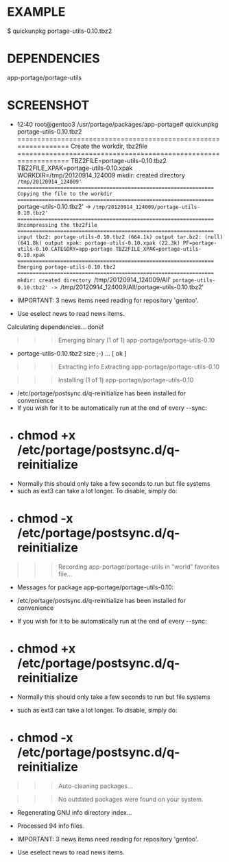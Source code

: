 EXAMPLE
=======

$ quickunpkg portage-utils-0.10.tbz2

DEPENDENCIES
============

app-portage/portage-utils

SCREENSHOT
==========

* 12:40 root@gentoo3 /usr/portage/packages/app-portage# quickunpkg portage-utils-0.10.tbz2 
================================================================
Create the workdir, tbz2file
================================================================
TBZ2FILE=portage-utils-0.10.tbz2
TBZ2FILE_XPAK=portage-utils-0.10.xpak
WORKDIR=/tmp/20120914_124009
mkdir: created directory `/tmp/20120914_124009'
================================================================
Copying the file to the workdir
================================================================
`portage-utils-0.10.tbz2' -> `/tmp/20120914_124009/portage-utils-0.10.tbz2'
================================================================
Uncompressing the tbz2file
================================================================
input tbz2: portage-utils-0.10.tbz2 (664.1k)
output tar.bz2: (null) (641.8k)
output xpak: portage-utils-0.10.xpak (22.3k)
PF=portage-utils-0.10
CATEGORY=app-portage
TBZ2FILE_XPAK=portage-utils-0.10.xpak
================================================================
Emerging portage-utils-0.10.tbz2
================================================================
mkdir: created directory `/tmp/20120914_124009/All'
`portage-utils-0.10.tbz2' -> `/tmp/20120914_124009/All/portage-utils-0.10.tbz2'

 * IMPORTANT: 3 news items need reading for repository 'gentoo'.
 * Use eselect news to read news items.

Calculating dependencies... done!

>>> Emerging binary (1 of 1) app-portage/portage-utils-0.10
 * portage-utils-0.10.tbz2 size ;-) ...                                  [ ok ]
>>> Extracting info
>>> Extracting app-portage/portage-utils-0.10

>>> Installing (1 of 1) app-portage/portage-utils-0.10
 * /etc/portage/postsync.d/q-reinitialize has been installed for convenience
 * If you wish for it to be automatically run at the end of every --sync:
 *    # chmod +x /etc/portage/postsync.d/q-reinitialize
 * Normally this should only take a few seconds to run but file systems
 * such as ext3 can take a lot longer.  To disable, simply do:
 *    # chmod -x /etc/portage/postsync.d/q-reinitialize

>>> Recording app-portage/portage-utils in "world" favorites file...

 * Messages for package app-portage/portage-utils-0.10:

 * /etc/portage/postsync.d/q-reinitialize has been installed for convenience
 * If you wish for it to be automatically run at the end of every --sync:
 *    # chmod +x /etc/portage/postsync.d/q-reinitialize
 * Normally this should only take a few seconds to run but file systems
 * such as ext3 can take a lot longer.  To disable, simply do:
 *    # chmod -x /etc/portage/postsync.d/q-reinitialize
>>> Auto-cleaning packages...

>>> No outdated packages were found on your system.

 * Regenerating GNU info directory index...
 * Processed 94 info files.

 * IMPORTANT: 3 news items need reading for repository 'gentoo'.
 * Use eselect news to read news items.

